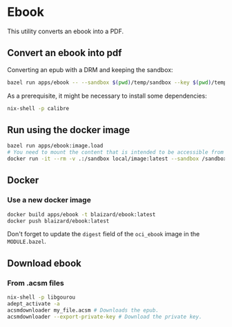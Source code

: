 # Ebook

This utility converts an ebook into a PDF.

## Convert an ebook into pdf

Converting an epub with a DRM and keeping the sandbox:

```bash
bazel run apps/ebook -- --sandbox $(pwd)/temp/sandbox --key $(pwd)/temp/Adobe_PrivateLicenseKey--anonymous.der $(pwd)/temp/temp.epub
```

As a prerequisite, it might be necessary to install some dependencies:

```bash
nix-shell -p calibre
```

## Run using the docker image

```bash
bazel run apps/ebook:image.load
# You need to mount the content that is intended to be accessible from docker.
docker run -it --rm -v .:/sandbox local/image:latest --sandbox /sandbox/temp/sandbox --key /sandbox/temp/Adobe_PrivateLicenseKey--anonymous.der /sandbox/temp/temp.epub
```

## Docker

### Use a new docker image

```bash
docker build apps/ebook -t blaizard/ebook:latest
docker push blaizard/ebook:latest
```

Don't forget to update the `digest` field of the `oci_ebook` image in the `MODULE.bazel`.

## Download ebook

### From .acsm files

```bash
nix-shell -p libgourou
adept_activate -a
acsmdownloader my_file.acsm # Downloads the epub.
acsmdownloader --export-private-key # Download the private key.
```

